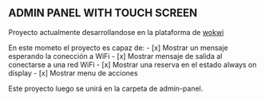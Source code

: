 ## ADMIN PANEL WITH TOUCH SCREEN

Proyecto actualmente desarrollandose en la plataforma de [wokwi](https://wokwi.com/)

En este mometo el proyecto es capaz de:
    - [x] Mostrar un mensaje esperando la conección a WiFi
    - [x] Mostrar mensaje de salida al conectarse a una red WiFi
    - [x] Mostrar una reserva en el estado always on display
    - [x] Mostrar menu de acciones

Este proyecto luego se unirá en la carpeta de admin-panel.